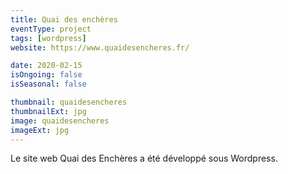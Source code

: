 ```yaml
---
title: Quai des enchères
eventType: project
tags: [wordpress]
website: https://www.quaidesencheres.fr/

date: 2020-02-15
isOngoing: false
isSeasonal: false

thumbnail: quaidesencheres
thumbnailExt: jpg
image: quaidesencheres
imageExt: jpg
---
```


Le site web Quai des Enchères a été développé sous Wordpress.

